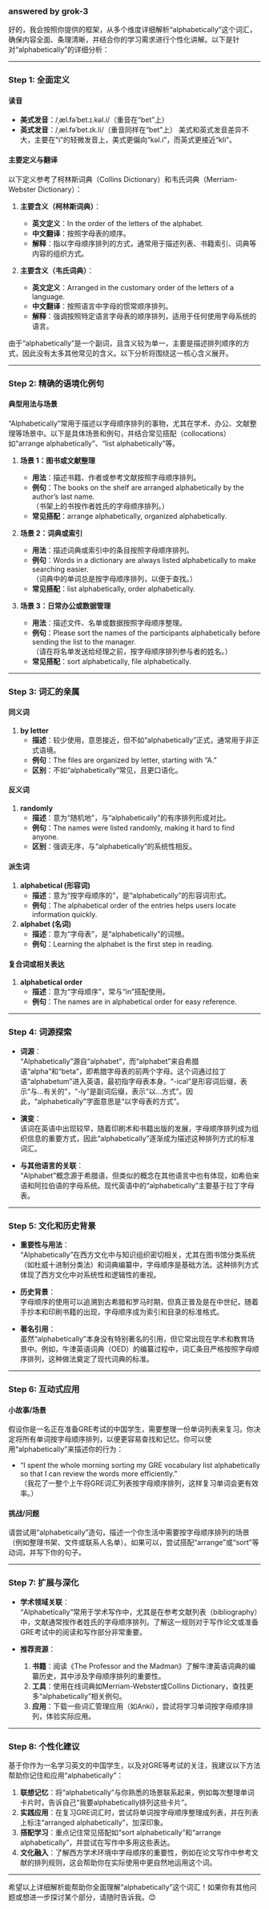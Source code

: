 ### answered by grok-3
好的，我会按照你提供的框架，从多个维度详细解析“alphabetically”这个词汇，确保内容全面、条理清晰，并结合你的学习需求进行个性化讲解。以下是针对“alphabetically”的详细分析：

---

### Step 1: 全面定义

#### 读音
- **美式发音**：/ˌæl.fəˈbet.ɪ.kəl.i/（重音在“bet”上）
- **英式发音**：/ˌæl.fəˈbet.ɪk.li/（重音同样在“bet”上）
美式和英式发音差异不大，主要在“i”的轻微发音上，美式更偏向“kəl.i”，而英式更接近“kli”。

#### 主要定义与翻译
以下定义参考了柯林斯词典（Collins Dictionary）和韦氏词典（Merriam-Webster Dictionary）：

1. **主要含义（柯林斯词典）**：
   - **英文定义**：In the order of the letters of the alphabet.
   - **中文翻译**：按照字母表的顺序。
   - **解释**：指以字母顺序排列的方式，通常用于描述列表、书籍索引、词典等内容的组织方式。

2. **主要含义（韦氏词典）**：
   - **英文定义**：Arranged in the customary order of the letters of a language.
   - **中文翻译**：按照语言中字母的惯常顺序排列。
   - **解释**：强调按照特定语言字母表的顺序排列，适用于任何使用字母系统的语言。

由于“alphabetically”是一个副词，且含义较为单一，主要是描述排列顺序的方式，因此没有太多其他常见的含义。以下分析将围绕这一核心含义展开。

---

### Step 2: 精确的语境化例句

#### 典型用法与场景
“Alphabetically”常用于描述以字母顺序排列的事物，尤其在学术、办公、文献整理等场景中。以下是具体场景和例句，并结合常见搭配（collocations）如“arrange alphabetically”、“list alphabetically”等。

1. **场景 1：图书或文献整理**
   - **用法**：描述书籍、作者或参考文献按照字母顺序排列。
   - **例句**：The books on the shelf are arranged alphabetically by the author’s last name.  
     （书架上的书按作者姓氏的字母顺序排列。）
   - **常见搭配**：arrange alphabetically, organized alphabetically.

2. **场景 2：词典或索引**
   - **用法**：描述词典或索引中的条目按照字母顺序排列。
   - **例句**：Words in a dictionary are always listed alphabetically to make searching easier.  
     （词典中的单词总是按字母顺序排列，以便于查找。）
   - **常见搭配**：list alphabetically, order alphabetically.

3. **场景 3：日常办公或数据管理**
   - **用法**：描述文件、名单或数据按照字母顺序整理。
   - **例句**：Please sort the names of the participants alphabetically before sending the list to the manager.  
     （请在将名单发送给经理之前，按字母顺序排列参与者的姓名。）
   - **常见搭配**：sort alphabetically, file alphabetically.

---

### Step 3: 词汇的亲属

#### 同义词
1. **by letter**  
   - **描述**：较少使用，意思接近，但不如“alphabetically”正式，通常用于非正式语境。  
   - **例句**：The files are organized by letter, starting with “A.”  
   - **区别**：不如“alphabetically”常见，且更口语化。

#### 反义词
1. **randomly**  
   - **描述**：意为“随机地”，与“alphabetically”的有序排列形成对比。  
   - **例句**：The names were listed randomly, making it hard to find anyone.  
   - **区别**：强调无序，与“alphabetically”的系统性相反。

#### 派生词
1. **alphabetical (形容词)**  
   - **描述**：意为“按字母顺序的”，是“alphabetically”的形容词形式。  
   - **例句**：The alphabetical order of the entries helps users locate information quickly.  
2. **alphabet (名词)**  
   - **描述**：意为“字母表”，是“alphabetically”的词根。  
   - **例句**：Learning the alphabet is the first step in reading.  

#### 复合词或相关表达
1. **alphabetical order**  
   - **描述**：意为“字母顺序”，常与“in”搭配使用。  
   - **例句**：The names are in alphabetical order for easy reference.

---

### Step 4: 词源探索

- **词源**：  
  “Alphabetically”源自“alphabet”，而“alphabet”来自希腊语“alpha”和“beta”，即希腊字母表的前两个字母。这个词通过拉丁语“alphabetum”进入英语，最初指字母表本身。“-ical”是形容词后缀，表示“与...有关的”，“-ly”是副词后缀，表示“以...方式”。因此，“alphabetically”字面意思是“以字母表的方式”。

- **演变**：  
  该词在英语中出现较早，随着印刷术和书籍出版的发展，字母顺序排列成为组织信息的重要方式，因此“alphabetically”逐渐成为描述这种排列方式的标准词汇。

- **与其他语言的关联**：  
  “Alphabet”概念源于希腊语，但类似的概念在其他语言中也有体现，如希伯来语和阿拉伯语的字母系统。现代英语中的“alphabetically”主要基于拉丁字母表。

---

### Step 5: 文化和历史背景

- **重要性与用法**：  
  “Alphabetically”在西方文化中与知识组织密切相关，尤其在图书馆分类系统（如杜威十进制分类法）和词典编纂中，字母顺序是基础方法。这种排列方式体现了西方文化中对系统性和逻辑性的重视。

- **历史背景**：  
  字母顺序的使用可以追溯到古希腊和罗马时期，但真正普及是在中世纪，随着手抄本和印刷书籍的出现，字母顺序成为索引和目录的标准格式。

- **著名引用**：  
  虽然“alphabetically”本身没有特别著名的引用，但它常出现在学术和教育场景中。例如，牛津英语词典（OED）的编纂过程中，词汇条目严格按照字母顺序排列，这种做法奠定了现代词典的标准。

---

### Step 6: 互动式应用

#### 小故事/场景
假设你是一名正在准备GRE考试的中国学生，需要整理一份单词列表来复习。你决定将所有单词按字母顺序排列，以便更容易查找和记忆。你可以使用“alphabetically”来描述你的行为：  
- “I spent the whole morning sorting my GRE vocabulary list alphabetically so that I can review the words more efficiently.”  
（我花了一整个上午将GRE词汇列表按字母顺序排列，这样复习单词会更有效率。）

#### 挑战/问题
请尝试用“alphabetically”造句，描述一个你生活中需要按字母顺序排列的场景（例如整理书架、文件或联系人名单）。如果可以，尝试搭配“arrange”或“sort”等动词，并写下你的句子。

---

### Step 7: 扩展与深化

- **学术领域关联**：  
  “Alphabetically”常用于学术写作中，尤其是在参考文献列表（bibliography）中，文献通常按作者姓氏的字母顺序排列。了解这一规则对于写作论文或准备GRE考试中的阅读和写作部分非常重要。

- **推荐资源**：  
  1. **书籍**：阅读《The Professor and the Madman》了解牛津英语词典的编纂历史，其中涉及字母顺序排列的重要性。  
  2. **工具**：使用在线词典如Merriam-Webster或Collins Dictionary，查找更多“alphabetically”相关例句。  
  3. **应用**：下载一些词汇管理应用（如Anki），尝试将学习单词按字母顺序排列，体验实际应用。

---

### Step 8: 个性化建议

基于你作为一名学习英文的中国学生，以及对GRE等考试的关注，我建议以下方法帮助你记住和应用“alphabetically”：
1. **联想记忆**：将“alphabetically”与你熟悉的场景联系起来，例如每次整理单词卡片时，告诉自己“我要alphabetically排列这些卡片”。  
2. **实践应用**：在复习GRE词汇时，尝试将单词按字母顺序整理成列表，并在列表上标注“arranged alphabetically”，加深印象。  
3. **搭配学习**：重点记住常见搭配如“sort alphabetically”和“arrange alphabetically”，并尝试在写作中多用这些表达。  
4. **文化融入**：了解西方学术环境中字母顺序的重要性，例如在论文写作中参考文献的排列规则，这会帮助你在实际使用中更自然地运用这个词。

---

希望以上详细解析能帮助你全面理解“alphabetically”这个词汇！如果你有其他问题或想进一步探讨某个部分，请随时告诉我。😊